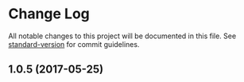 # Change Log

All notable changes to this project will be documented in this file.
See [standard-version](https://github.com/conventional-changelog/standard-version) for commit guidelines.

<a name="1.0.5"></a>
## 1.0.5 (2017-05-25)
